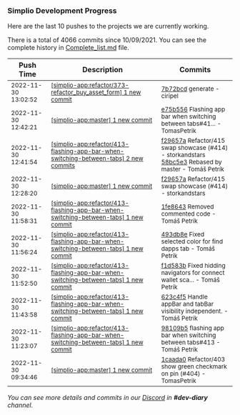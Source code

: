 
### Simplio Development Progress

Here are the last 10 pushes to the projects we are currently working.

There is a total of 4066 commits since 10/09/2021. You can see the complete history in
 [Complete_list.md](Complete_list.md) file.

| Push Time | Description | Commits |
| --- | --- | --- |
| <sub>2022-11-30 13:02:52</sub> | <sub>[[simplio-app:refactor/373\-refactor\_buy\_asset\_form] 1 new commit](https://github.com/SimplioOfficial/simplio-app/commit/7b72bcdf0a5039d20df0e9a7b6314accb658d58b)</sub> | <sub>[7b72bcd](https://github.com/SimplioOfficial/simplio-app/commit/7b72bcdf0a5039d20df0e9a7b6314accb658d58b) generate - ciripel</sub> |
| <sub>2022-11-30 12:42:21</sub> | <sub>[[simplio-app:master] 1 new commit](https://github.com/SimplioOfficial/simplio-app/commit/e75b55617577fce594f7b6b132066885d3ec7243)</sub> | <sub>[e75b556](https://github.com/SimplioOfficial/simplio-app/commit/e75b55617577fce594f7b6b132066885d3ec7243) Flashing app bar when switching between tabs#41... - TomasPetrik</sub> |
| <sub>2022-11-30 12:41:54</sub> | <sub>[[simplio-app:refactor/413\-flashing\-app\-bar\-when\-switching\-between\-tabs] 2 new commits](https://github.com/SimplioOfficial/simplio-app/compare/1fe864383307...58bc5e3e4c53)</sub> | <sub>[f29657a](https://github.com/SimplioOfficial/simplio-app/commit/f29657a2548dc99c51820318a44715c83af4fa84) Refactor/415 swap showcase (#414) - storkandstars<br>[58bc5e3](https://github.com/SimplioOfficial/simplio-app/commit/58bc5e3e4c53acf7b5c67ced22084000f208e582) Rebased by master - Tomáš Petrík</sub> |
| <sub>2022-11-30 12:28:20</sub> | <sub>[[simplio-app:master] 1 new commit](https://github.com/SimplioOfficial/simplio-app/commit/f29657a2548dc99c51820318a44715c83af4fa84)</sub> | <sub>[f29657a](https://github.com/SimplioOfficial/simplio-app/commit/f29657a2548dc99c51820318a44715c83af4fa84) Refactor/415 swap showcase (#414) - storkandstars</sub> |
| <sub>2022-11-30 11:58:31</sub> | <sub>[[simplio-app:refactor/413\-flashing\-app\-bar\-when\-switching\-between\-tabs] 1 new commit](https://github.com/SimplioOfficial/simplio-app/commit/1fe864383307905e5cd7c810e4f8a1c6df7c0529)</sub> | <sub>[1fe8643](https://github.com/SimplioOfficial/simplio-app/commit/1fe864383307905e5cd7c810e4f8a1c6df7c0529) Removed commented code - Tomáš Petrík</sub> |
| <sub>2022-11-30 11:56:24</sub> | <sub>[[simplio-app:refactor/413\-flashing\-app\-bar\-when\-switching\-between\-tabs] 1 new commit](https://github.com/SimplioOfficial/simplio-app/commit/493db8eac51da4ba10fe45a9b97681dee277eefb)</sub> | <sub>[493db8e](https://github.com/SimplioOfficial/simplio-app/commit/493db8eac51da4ba10fe45a9b97681dee277eefb) Fixed selected color for find dapps tab - Tomáš Petrík</sub> |
| <sub>2022-11-30 11:52:50</sub> | <sub>[[simplio-app:refactor/413\-flashing\-app\-bar\-when\-switching\-between\-tabs] 1 new commit](https://github.com/SimplioOfficial/simplio-app/commit/f1d583b39b53b7cbd6d66f4704dfb3bc4f2d9eb0)</sub> | <sub>[f1d583b](https://github.com/SimplioOfficial/simplio-app/commit/f1d583b39b53b7cbd6d66f4704dfb3bc4f2d9eb0) Fixed hidding navigators for connect wallet sca... - Tomáš Petrík</sub> |
| <sub>2022-11-30 11:43:58</sub> | <sub>[[simplio-app:refactor/413\-flashing\-app\-bar\-when\-switching\-between\-tabs] 1 new commit](https://github.com/SimplioOfficial/simplio-app/commit/623c4f539fca4c007ce159a002b747504664dfda)</sub> | <sub>[623c4f5](https://github.com/SimplioOfficial/simplio-app/commit/623c4f539fca4c007ce159a002b747504664dfda) Handle appBar and tabBar visibility independent. - Tomáš Petrík</sub> |
| <sub>2022-11-30 11:23:07</sub> | <sub>[[simplio-app:refactor/413\-flashing\-app\-bar\-when\-switching\-between\-tabs] 1 new commit](https://github.com/SimplioOfficial/simplio-app/commit/98109b54e0b9dc487dc0904ca94ed6d417f92d96)</sub> | <sub>[98109b5](https://github.com/SimplioOfficial/simplio-app/commit/98109b54e0b9dc487dc0904ca94ed6d417f92d96) flashing app bar when switching between tabs#413 - Tomáš Petrík</sub> |
| <sub>2022-11-30 09:34:46</sub> | <sub>[[simplio-app:master] 1 new commit](https://github.com/SimplioOfficial/simplio-app/commit/1caada09a600a530b612664b6fdb3817fee4526d)</sub> | <sub>[1caada0](https://github.com/SimplioOfficial/simplio-app/commit/1caada09a600a530b612664b6fdb3817fee4526d) Refactor/403 show green checkmark on pin (#404) - TomasPetrik</sub> |

_You can see more details and commits in our [Discord](https://discord.gg/aKhjuwZmdP) in **#dev-diary** channel._
